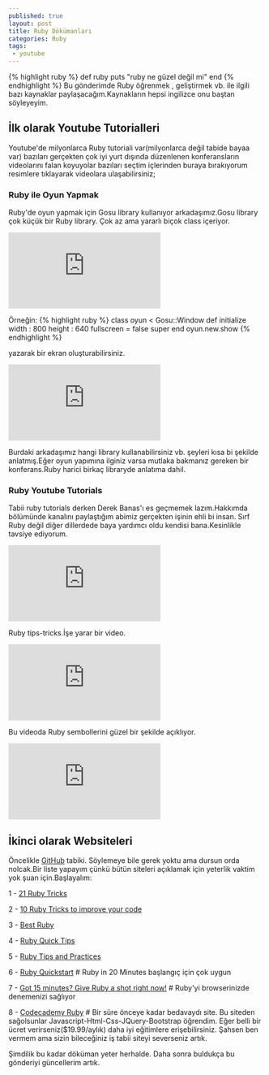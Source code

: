 ```yaml
---
published: true
layout: post
title: Ruby Dökümanları
categories: Ruby
tags:
 - youtube
---
```

{% highlight ruby %}
def ruby
    puts "ruby ne güzel değil mi"
end
{% endhighlight %}
Bu gönderimde Ruby öğrenmek , geliştirmek vb. ile ilgili bazı kaynaklar paylaşacağım.Kaynakların hepsi ingilizce onu baştan söyleyeyim.


## İlk olarak Youtube Tutorialleri 

Youtube'de milyonlarca Ruby tutoriali var(milyonlarca değil tabide bayaa var) bazıları gerçekten çok iyi yurt dışında düzenlenen konferansların videolarını falan koyuyolar bazıları seçtim içlerinden buraya bırakıyorum resimlere tıklayarak videolara ulaşabilirsiniz;

### Ruby ile Oyun Yapmak

Ruby'de oyun yapmak için Gosu library kullanıyor arkadaşımız.Gosu library çok küçük bir Ruby library. Çok az ama yararlı biçok class içeriyor.

<iframe src="https://www.youtube.com/embed/jJhbpY70miE" frameborder="0" allowfullscreen></iframe>

Örneğin:
{% highlight ruby %} 
class oyun < Gosu::Window 
def initialize width : 800 height : 640 fullscreen = false
	super
end
oyun.new.show
{% endhighlight %} 

yazarak bir ekran oluşturabilirsiniz.
<iframe src="https://www.youtube.com/embed/H5_Kid3hpRs" frameborder="0" allowfullscreen></iframe>

Burdaki arkadaşımız hangi library kullanabilirsiniz vb. şeyleri kısa bi şekilde anlatmış.Eğer oyun yapımına ilginiz varsa mutlaka bakmanız gereken bir konferans.Ruby harici birkaç libraryde anlatıma dahil.

### Ruby Youtube Tutorials

Tabii ruby tutorials derken Derek Banas'ı es geçmemek lazım.Hakkımda bölümünde kanalını paylaştığım abimiz gerçekten işinin ehli bi insan. Sırf Ruby değil diğer dillerdede baya yardımcı oldu kendisi bana.Kesinlikle tavsiye ediyorum.

<iframe src="https://www.youtube.com/embed/Dji9ALCgfpM" frameborder="0" allowfullscreen></iframe>

Ruby tips-tricks.İşe yarar bir video.

<iframe src="https://www.youtube.com/embed/gIEMKOI_Y-4" frameborder="0" allowfullscreen></iframe>

Bu videoda Ruby sembollerini güzel bir şekilde açıklıyor.

<iframe src="https://www.youtube.com/embed/mBXGBbEbXZY" frameborder="0" allowfullscreen></iframe>

## İkinci olarak Websiteleri

Öncelikle [GitHub](github.com) tabiki. Söylemeye bile gerek yoktu ama dursun orda nolcak.Bir liste yapayım çünkü bütün siteleri açıklamak için yeterlik vaktim yok şuan için.Başlayalım:

1 - [21 Ruby Tricks](http://www.rubyinside.com/21-ruby-tricks-902.html)


2 - [10 Ruby Tricks to improve your code](https://samurails.com/ruby/ruby-tricks-improve-code/)


3 - [Best Ruby](https://github.com/franzejr/best-ruby)


4 - [Ruby Quick Tips](http://rubyquicktips.com/)


5 - [Ruby Tips and Practices](https://www.toptal.com/ruby/tips-and-practices)


6 - [Ruby Quickstart](https://www.ruby-lang.org/en/documentation/quickstart) # Ruby in 20 Minutes başlangıç için çok uygun 

7 - [Got 15 minutes? Give Ruby a shot right now!]( http://tryruby.org/levels/1/challenges/0) # Ruby'yi browserinizde denemenizi sağlıyor


8 - [Codecademy Ruby](https://www.codecademy.com/learn/ruby) # Bir süre önceye kadar bedavaydı site. Bu siteden sağolsunlar Javascript-Html-Css-JQuery-Bootstrap öğrendim. Eğer belli bir ücret verirseniz($19.99/aylık) daha iyi eğitimlere erişebilirsiniz. Şahsen ben vermem ama sizin bileceğiniz iş tabii siteyi severseniz artık. 

Şimdilik bu kadar döküman yeter herhalde. Daha sonra buldukça bu gönderiyi güncellerim artık.
